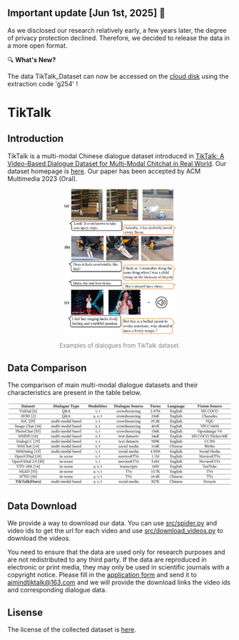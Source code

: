 ## Important update [Jun 1st, 2025] 🚀

As we disclosed our research relatively early, a few years later, the degree of privacy protection declined. Therefore, we decided to release the data in a more open format.

🔍 **What's New?**

The data TikTalk_Dataset can now be accessed on the [cloud disk](https://pan.baidu.com/s/1nRcA_OV-zX5EK6CalBjvaQ) using the extraction code 'g254' !

# TikTalk

## Introduction

TikTalk is a  multi-modal Chinese dialogue dataset introduced in [TikTalk: A Video-Based Dialogue Dataset for Multi-Modal Chitchat in Real World](https://arxiv.org/abs/2301.05880). Our dataset homepage is [here](https://ruc-aimind.github.io/projects/TikTalk/). Our paper has been accepted by ACM Multimedia 2023 (Oral).

<p align="center">
<img src="figs/examples.JPG" alt="examples for tiktalk" width="50%"/>
</p>
<p align="center">
<font size=2 color="gray">Examples of dialogues from TikTalk dataset.</font>
</p>


## Data Comparison

The comparison of main multi-modal dialogue datasets and their characteristics are present in the table below.

<p align="center">
<img src="figs/comparison1.JPG" alt="comparison"/>
</p>
<p align="center">
</p>


## Data Download

We provide a way to download our data. You can use [src/spider.py](./src/spider.py) and video ids to get the url for each video and use [src/download_videos.py](./src/download_videos.py) to download the videos.

You need to ensure that the data are used only for research purposes and are not redistributed to any third party. If the data are reproduced in electronic or print media, they may only be used in scientific journals with a copyright notice. Please fill in the [application form](./Application%20Form.pdf) and send it to aimindtiktalk@163.com and we will provide the download links the video ids and corresponding dialogue data.

## Lisense

The license of the collected dataset is [here](./LICENSE).
